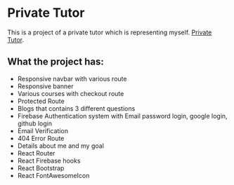 # Private Tutor

This is a project of a private tutor which is representing myself. [Private Tutor](https://private-tutor-68671.web.app/).

## What the project has:

* Responsive navbar with various route
* Responsive banner
* Various courses with checkout route
* Protected Route
* Blogs that contains 3 different questions
* Firebase Authentication system with Email password login, google login, github login
* Email Verification
* 404 Error Route
* Details about me and my goal
* React Router
* React Firebase hooks
* React Bootstrap
* React FontAwesomeIcon